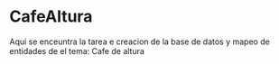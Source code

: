 # CafeAltura
Aqui se enceuntra la tarea e creacion de la base de datos y mapeo de entidades de el tema: Cafe de altura
